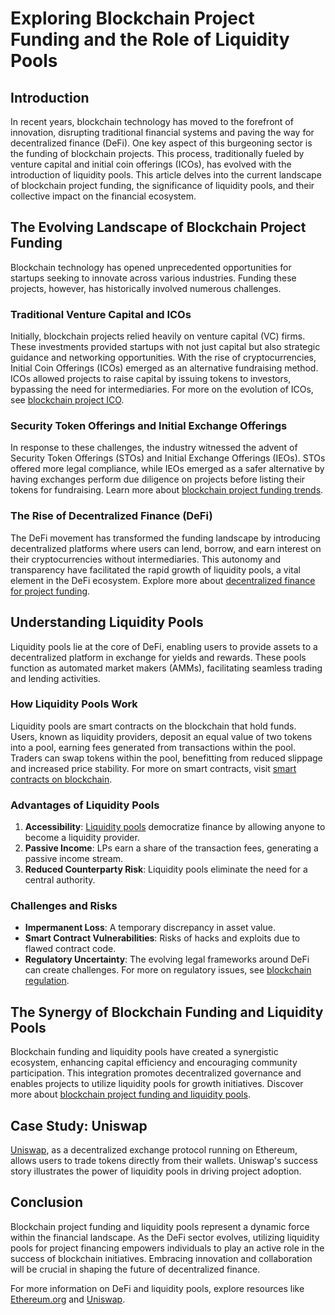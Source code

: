 # Exploring Blockchain Project Funding and the Role of Liquidity Pools

## Introduction

In recent years, blockchain technology has moved to the forefront of innovation, disrupting traditional financial systems and paving the way for decentralized finance (DeFi). One key aspect of this burgeoning sector is the funding of blockchain projects. This process, traditionally fueled by venture capital and initial coin offerings (ICOs), has evolved with the introduction of liquidity pools. This article delves into the current landscape of blockchain project funding, the significance of liquidity pools, and their collective impact on the financial ecosystem.

## The Evolving Landscape of Blockchain Project Funding

Blockchain technology has opened unprecedented opportunities for startups seeking to innovate across various industries. Funding these projects, however, has historically involved numerous challenges.

### Traditional Venture Capital and ICOs

Initially, blockchain projects relied heavily on venture capital (VC) firms. These investments provided startups with not just capital but also strategic guidance and networking opportunities. With the rise of cryptocurrencies, Initial Coin Offerings (ICOs) emerged as an alternative fundraising method. ICOs allowed projects to raise capital by issuing tokens to investors, bypassing the need for intermediaries. For more on the evolution of ICOs, see [blockchain project ICO](https://www.license-token.com/wiki/blockchain-project-ico).

### Security Token Offerings and Initial Exchange Offerings

In response to these challenges, the industry witnessed the advent of Security Token Offerings (STOs) and Initial Exchange Offerings (IEOs). STOs offered more legal compliance, while IEOs emerged as a safer alternative by having exchanges perform due diligence on projects before listing their tokens for fundraising. Learn more about [blockchain project funding trends](https://www.license-token.com/wiki/blockchain-project-funding-trends).

### The Rise of Decentralized Finance (DeFi)

The DeFi movement has transformed the funding landscape by introducing decentralized platforms where users can lend, borrow, and earn interest on their cryptocurrencies without intermediaries. This autonomy and transparency have facilitated the rapid growth of liquidity pools, a vital element in the DeFi ecosystem. Explore more about [decentralized finance for project funding](https://www.license-token.com/wiki/decentralized-finance-for-project-funding).

## Understanding Liquidity Pools

Liquidity pools lie at the core of DeFi, enabling users to provide assets to a decentralized platform in exchange for yields and rewards. These pools function as automated market makers (AMMs), facilitating seamless trading and lending activities.

### How Liquidity Pools Work

Liquidity pools are smart contracts on the blockchain that hold funds. Users, known as liquidity providers, deposit an equal value of two tokens into a pool, earning fees generated from transactions within the pool. Traders can swap tokens within the pool, benefitting from reduced slippage and increased price stability. For more on smart contracts, visit [smart contracts on blockchain](https://www.license-token.com/wiki/smart-contracts-on-blockchain).

### Advantages of Liquidity Pools

1. **Accessibility**: [Liquidity pools](https://ethereum.org/en/defi/) democratize finance by allowing anyone to become a liquidity provider.
2. **Passive Income**: LPs earn a share of the transaction fees, generating a passive income stream.
3. **Reduced Counterparty Risk**: Liquidity pools eliminate the need for a central authority.

### Challenges and Risks

- **Impermanent Loss**: A temporary discrepancy in asset value.
- **Smart Contract Vulnerabilities**: Risks of hacks and exploits due to flawed contract code.
- **Regulatory Uncertainty**: The evolving legal frameworks around DeFi can create challenges. For more on regulatory issues, see [blockchain regulation](https://www.license-token.com/wiki/blockchain-regulation).

## The Synergy of Blockchain Funding and Liquidity Pools

Blockchain funding and liquidity pools have created a synergistic ecosystem, enhancing capital efficiency and encouraging community participation. This integration promotes decentralized governance and enables projects to utilize liquidity pools for growth initiatives. Discover more about [blockchain project funding and liquidity pools](https://www.license-token.com/wiki/blockchain-project-funding-and-liquidity-pools).

## Case Study: Uniswap

[Uniswap](https://uniswap.org/), as a decentralized exchange protocol running on Ethereum, allows users to trade tokens directly from their wallets. Uniswap's success story illustrates the power of liquidity pools in driving project adoption.

## Conclusion

Blockchain project funding and liquidity pools represent a dynamic force within the financial landscape. As the DeFi sector evolves, utilizing liquidity pools for project financing empowers individuals to play an active role in the success of blockchain initiatives. Embracing innovation and collaboration will be crucial in shaping the future of decentralized finance.

For more information on DeFi and liquidity pools, explore resources like [Ethereum.org](https://ethereum.org/en/defi/) and [Uniswap](https://uniswap.org/).